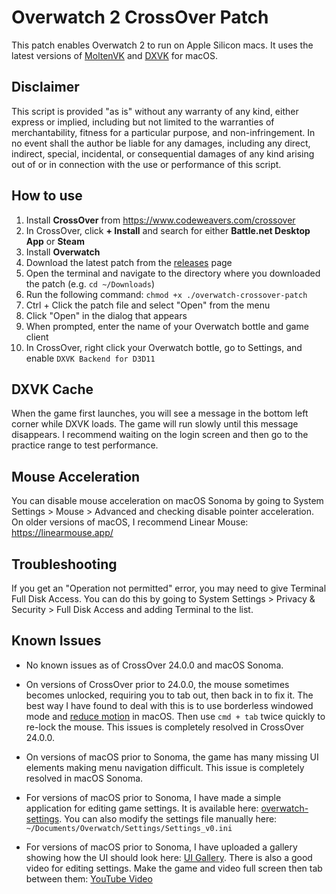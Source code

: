 # Overwatch 2 CrossOver Patch

This patch enables Overwatch 2 to run on Apple Silicon macs. It uses the latest
versions of [MoltenVK](https://github.com/KhronosGroup/MoltenVK 'MoltenVK') and
[DXVK](https://github.com/Gcenx/DXVK-macOS 'DXVK') for macOS.

## Disclaimer

This script is provided "as is" without any warranty of any kind, either express
or implied, including but not limited to the warranties of merchantability,
fitness for a particular purpose, and non-infringement. In no event shall the
author be liable for any damages, including any direct, indirect, special,
incidental, or consequential damages of any kind arising out of or in connection
with the use or performance of this script.

## How to use

1. Install **CrossOver** from https://www.codeweavers.com/crossover
2. In CrossOver, click **+ Install** and search for either **Battle.net Desktop
   App** or **Steam**
3. Install **Overwatch**
4. Download the latest patch from the
   [releases](https://github.com/Marqasa/overwatch-crossover-patch/releases)
   page
5. Open the terminal and navigate to the directory where you downloaded the
   patch (e.g. `cd ~/Downloads`)
6. Run the following command: `chmod +x ./overwatch-crossover-patch`
7. Ctrl + Click the patch file and select "Open" from the menu
8. Click "Open" in the dialog that appears
9. When prompted, enter the name of your Overwatch bottle and game client
10. In CrossOver, right click your Overwatch bottle, go to Settings, and enable
    `DXVK Backend for D3D11`

## DXVK Cache

When the game first launches, you will see a message in the bottom left corner
while DXVK loads. The game will run slowly until this message disappears. I
recommend waiting on the login screen and then go to the practice range to test
performance.

## Mouse Acceleration

You can disable mouse acceleration on macOS Sonoma by going to System Settings >
Mouse > Advanced and checking disable pointer acceleration. On older versions of
macOS, I recommend Linear Mouse: https://linearmouse.app/

## Troubleshooting

If you get an "Operation not permitted" error, you may need to give Terminal
Full Disk Access. You can do this by going to System Settings > Privacy &
Security > Full Disk Access and adding Terminal to the list.

## Known Issues

- No known issues as of CrossOver 24.0.0 and macOS Sonoma.

- On versions of CrossOver prior to 24.0.0, the mouse sometimes becomes
  unlocked, requiring you to tab out, then back in to fix it. The best way I
  have found to deal with this is to use borderless windowed mode and
  [reduce motion](https://support.apple.com/en-gb/guide/mac-help/mchlc03f57a1/mac)
  in macOS. Then use `cmd + tab` twice quickly to re-lock the mouse. This issues
  is completely resolved in CrossOver 24.0.0.

- On versions of macOS prior to Sonoma, the game has many missing UI elements
  making menu navigation difficult. This issue is completely resolved in macOS
  Sonoma.

- For versions of macOS prior to Sonoma, I have made a simple application for
  editing game settings. It is available here:
  [overwatch-settings](https://github.com/Marqasa/overwatch-settings). You can
  also modify the settings file manually here:
  `~/Documents/Overwatch/Settings/Settings_v0.ini`

- For versions of macOS prior to Sonoma, I have uploaded a gallery showing how
  the UI should look here: [UI Gallery](https://imgur.com/a/exzsCBi). There is
  also a good video for editing settings. Make the game and video full screen
  then tab between them:
  [YouTube Video](https://www.youtube.com/watch?v=tgS_OGABrGY)
